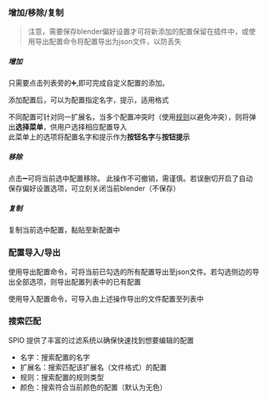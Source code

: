 ### 增加/移除/复制

> 注意，需要保存blender偏好设置才可将新添加的配置保留在插件中，或使用导出配置命令将配置导出为json文件，以防丢失

##### 增加
只需要点击列表旁的➕,即可完成自定义配置的添加。

添加配置后，可以为配置指定名字，提示，适用格式

不同配置可针对同一扩展名，当多个配置冲突时（使用[规则](/zh-cn/AddRule.md)以避免冲突），则将弹出**选择菜单**，供用户选择相应配置导入<br>
此菜单上的选项将配置名字和提示作为**按钮名字**与**按钮提示**

##### 移除
点击➖可将当前选中配置移除。
此操作不可撤销，需谨慎。若误删切开启了自动保存偏好设置选项，可立刻关闭当前blender（不保存）

##### 复制
复制当前选中配置，黏贴至新配置中


### 配置导入/导出
使用导出配置命令，可将当前已勾选的所有配置导出至json文件。若勾选侧边的导出全部选项，则导出配置列表中的已有配置

使用导入配置命令，可导入由上述操作导出的文件配置至列表中


### 搜索匹配
SPIO 提供了丰富的过滤系统以确保快速找到想要编辑的配置

+ 名字：搜索配置的名字
+ 扩展名：搜索匹配该扩展名（文件格式）的配置
+ 规则：搜索配置的规则类型
+ 颜色：搜索符合当前颜色的配置（默认为无色）

